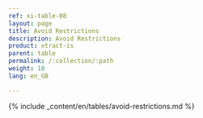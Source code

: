 ```yaml
---
ref: xi-table-08
layout: page
title: Avoid Restrictions
description: Avoid Restrictions
product: xtract-is
parent: table
permalink: /:collection/:path
weight: 10
lang: en_GB

---
```

{% include _content/en/tables/avoid-restrictions.md  %}